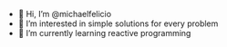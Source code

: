 - 👋 Hi, I’m @michaelfelicio
- 👀 I’m interested in simple solutions for every problem
- 🌱 I’m currently learning reactive programming
